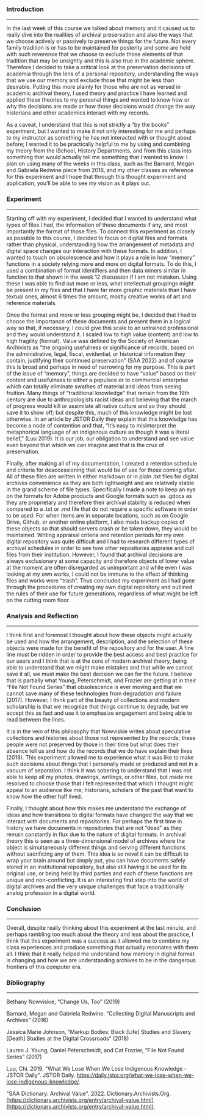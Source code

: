 ﻿
### Introduction

___

  

In the last week of this course we talked about memory and it caused us to really dive into the realities of archival preservation and also the ways that we choose actively or passively to preserve things for the future. Not every family tradition is or has to be maintained for posterity and some are held with such reverence that we choose to exclude those elements of that tradition that may be unsightly and this is also true in the academic sphere. Therefore I decided to take a critical look at the preservation decisions of academia through the lens of a personal repository, understanding the ways that we use our memory and exclude those that might be less than desirable. Putting this more plainly for those who are not as versed in academic archival theory, I used theory and practice I have learned and applied these theories to my personal things and wanted to know how or why the decisions are made or how those decisions would change the way historians and other academics interact with my records.

  

As a caveat, I understand that this is not strictly a “by the books” experiment, but I wanted to make it not only interesting for me and perhaps to my instructor as something he has not interacted with or thought about before; I wanted it to be practically helpful to me by using and combining my theory from the iSchool, History Departments, and from this class into something that would actually tell me something that I wanted to know. I plan on using many of the weeks in this class, such as the Barnard, Megan and Gabriela Redwine piece from 2016, and my other classes as reference for this experiment and I hope that through this thought experiment and application, you’ll be able to see my vision as it plays out.

  

### Experiment

___

  

Starting off with my experiment, I decided that I wanted to understand what types of files I had, the information of these documents if any, and most importantly the format of those files. To connect this experiment as closely as possible to this course, I decided to focus on digital files and formats rather than physical, understanding how the arrangement of metadata and digital space changes our interaction with these formats. In addition, I wanted to touch on obsolescence and how it plays a role in how “memory” functions in a society relying more and more on digital formats. To do this, I used a combination of format identifiers and then data miners similar in function to that shown in the week 12 discussion if I am not mistaken. Using these I was able to find out more or less, what intellectual groupings might be present in my files and that I have far more graphic materials than I have textual ones, almost 6 times the amount, mostly creative works of art and reference materials.

  

Once the format and more or less grouping might be, I decided that I had to choose the importance of these documents and present them in a logical way so that, if necessary, I could give this scale to an untrained professional and they would understand it. I scaled low to high value (content) and low to high fragility (format). Value was defined by the Society of American Archivists as “the ongoing usefulness or significance of records, based on the administrative, legal, fiscal, evidential, or historical information they contain, justifying their continued preservation” (SAA 2022) and of course this is broad and perhaps in need of narrowing for my purpose. This is part of the issue of “memory”, things are decided to have “value” based on their content and usefulness to either a populace or to commercial enterprise which can totally eliminate swathes of material and ideas from seeing fruition. Many things of “traditional knowledge” that remain from the 19th century are due to anthropologists racist ideas and believing that the march of progress would kill or assimilate all native culture and so they should save it to show off; but despite this, much of this knowledge might be lost otherwise. In an article by JSTOR Daily they explain that this knowledge has become a node of contention and that, “It’s easy to misinterpret the metaphorical language of an indigenous culture as though it was a literal belief,” (Luu 2019). It is our job, our obligation to understand and see value even beyond that which we can imagine and that is the crux of preservation.

  

Finally, after making all of my documentation, I created a retention schedule and criteria for deaccessioning that would be of use for those coming after. All of these files are written in either markdown or in plain .txt files for digital archives convenience as they are both lightweight and are relatively stable in the grand scheme of file types. Specifically I made a note to keep an eye on the formats for Adobe products and Google formats such as .gdocs as they are proprietary and therefore their archival stability is reduced when compared to a .txt or .md file that do not require a specific software in order to be used. For when items are in separate locations, such as on Google Drive, Github, or another online platform, I also made backup copies of these objects so that should servers crash or be taken down, they would be maintained. Writing appraisal criteria and retention periods for my own digital repository was quite difficult and I had to research different types of archival schedules in order to see how other repositories appraise and cull files from their institution. However, I found that archival decisions are always exclusionary at some capacity and therefore objects of lower value at the moment are often disregarded as unimportant and while even I was looking at my own works, I could not be immune to the effect of thinking files and works were “trash”. Thus concluded my experiment as I had gone through the procedures of creating my own digital repository and outlined the rules of their use for future generations, regardless of what might be left on the cutting room floor.

  

### Analysis and Reflection

___

  

I think first and foremost I thought about how these objects might actually be used and how the arrangement, description, and the selection of these objects were made for the benefit of the repository and for the user. A fine line must be ridden in order to provide the best access and best practice for our users and I think that is at the core of modern archival theory, being able to understand that we might make mistakes and that while we cannot save it all, we must make the best decision we can for the future. I believe that is partially what Young, Peterschmidt, and Frazier are getting at in their “File Not Found Series” that obsolescence is ever moving and that we cannot save many of these technologies from degradation and failure (2017). However, I think part of the beauty of collections and modern scholarship is that we recognize that things continue to degrade, but we accept this as fact and use it to emphasize engagement and being able to read between the lines.

  

It is in the vein of this philosophy that Nowviskie writes about speculative collections and histories about those not represented by the records; these people were not preserved by those in their time but what does their absence tell us and how do the records that we do have explain their lives (2019). This experiment allowed me to experience what it was like to make such decisions about things that I personally made or produced and not in a vacuum of separation. I think it was sobering to understand that I was not able to keep all my photos, drawings, writings, or other files, but made me resolved to choose those that I felt represented that which I thought might appeal to an audience like me; historians, scholars of the past that want to know how the other half lived.

  

Finally, I thought about how this makes me understand the exchange of ideas and how transitions to digital formats have changed the way that we interact with documents and repositories. For perhaps the first time in history we have documents in repositories that are not “dead” as they remain constantly in flux due to the nature of digital formats. In archival theory this is seen as a three-dimensional model of archives where the object is simultaneously different things and serving different functions without sacrificing any of them. This idea is so novel it can be difficult to wrap your brain around but simply put, you can have documents safely stored in an institutional repository, but also still having it be used for its original use, or being held by third parties and each of these functions are unique and non-conflicting. It is an interesting first step into the world of digital archives and the very unique challenges that face a traditionally analog profession in a digital world.

  

### Conclusion

___

  

Overall, despite really thinking about this experiment at the last minute, and perhaps rambling too much about the theory and less about the practice, I think that this experiment was a success as it allowed me to combine my class experiences and produce something that actually resonates with them all. I think that it really helped me understand how memory in digital format is changing and how we are understanding archives to be in the dangerous frontiers of this computer era.

  

### Bibliography

___

  

Bethany Nowviskie, “Change Us, Too” (2019)

Barnard, Megan and Gabriela Redwine. “Collecting Digital Manuscripts and Archives” (2016)

  

Jessica Marie Johnson, “Markup Bodies: Black [Life] Studies and Slavery [Death] Studies at the Digital Crossroads” (2018)

  

Lauren J. Young, Daniel Peterschmidt, and Cat Frazier, “File Not Found Series” (2017)

  

Luu, Chi. 2019. "What We Lose When We Lose Indigenous Knowledge - JSTOR Daily". JSTOR Daily. https://daily.jstor.org/what-we-lose-when-we-lose-indigenous-knowledge/.

  

"SAA Dictionary: Archival Value". 2022. Dictionary.Archivists.Org. [https://dictionary.archivists.org/entry/archival-value.html](https://dictionary.archivists.org/entry/archival-value.html).
